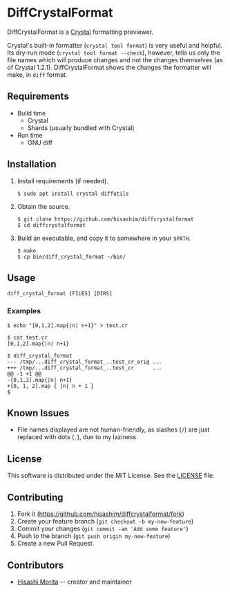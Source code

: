 DiffCrystalFormat
========

DiffCrystalFormat is a [Crystal](https://crystal-lang.org) formatting
previewer.

Crystal's built-in formatter (`crystal tool format`) is very useful and
helpful. Its dry-run mode (`crystal tool format --check`), however, tells us
only the file names which will produce changes and not the changes
themselves (as of Crystal 1.2.1). DiffCrystalFormat shows the changes the
formatter will make, in `diff` format.

## Requirements

  * Build time
    - Crystal
    - Shards (usually bundled with Crystal)
  * Run time
    - GNU diff

## Installation

  1. Install requirements (if needed).

     ```
     $ sudo apt install crystal diffutils
     ```

  2. Obtain the source.

     ```
     $ git clone https://github.com/hisashim/diffcrystalformat
     $ cd diffcrystalformat
     ```

  3. Build an executable, and copy it to somewhere in your `$PATH`.

     ```
     $ make
     $ cp bin/diff_crystal_format ~/bin/
     ```

## Usage

```
diff_crystal_format [FILES] [DIRS]
```

### Examples

```
$ echo "[0,1,2].map{|n| n+1}" > test.cr

$ cat test.cr
[0,1,2].map{|n| n+1}

$ diff_crystal_format
--- /tmp/...diff_crystal_format_..test_cr_orig ...
+++ /tmp/...diff_crystal_format_..test_cr      ...
@@ -1 +1 @@
-[0,1,2].map{|n| n+1}
+[0, 1, 2].map { |n| n + 1 }
$
```

## Known Issues

  * File names displayed are not human-friendly, as slashes (`/`) are just
    replaced with dots (`.`), due to my laziness.

## License

This software is distributed under the MIT License. See the
[LICENSE](LICENSE) file.

## Contributing

  1. Fork it (<https://github.com/hisashim/diffcrystalformat/fork>)
  2. Create your feature branch (`git checkout -b my-new-feature`)
  3. Commit your changes (`git commit -am 'Add some feature'`)
  4. Push to the branch (`git push origin my-new-feature`)
  5. Create a new Pull Request

## Contributors

  * [Hisashi Morita](https://github.com/hisashim) -- creator and maintainer
